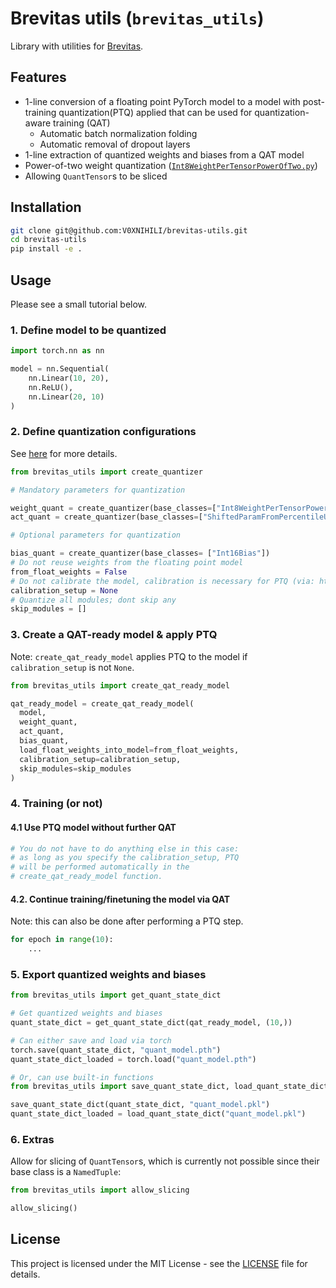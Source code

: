 # Brevitas utils (`brevitas_utils`)

Library with utilities for [Brevitas](https://github.com/Xilinx/brevitas/).

## Features

- 1-line conversion of a floating point PyTorch model to a model with post-training quantization(PTQ) applied that can be used for quantization-aware training (QAT)
  - Automatic batch normalization folding
  - Automatic removal of dropout layers
- 1-line extraction of quantized weights and biases from a QAT model
- Power-of-two weight quantization ([`Int8WeightPerTensorPowerOfTwo.py`](brevitas_utils/custom_quantizers/Int8WeightPerTensorPowerOfTwo.py))
- Allowing `QuantTensor`s to be sliced

## Installation

```bash
git clone git@github.com:V0XNIHILI/brevitas-utils.git
cd brevitas-utils
pip install -e .
```

## Usage

Please see a small tutorial below.

### 1. Define model to be quantized

```python
import torch.nn as nn

model = nn.Sequential(
    nn.Linear(10, 20),
    nn.ReLU(),
    nn.Linear(20, 10)
)
```

### 2. Define quantization configurations

See [here](https://xilinx.github.io/brevitas/tutorials/tvmcon2021.html#Inheriting-from-a-quantizer) for more details.

```python
from brevitas_utils import create_quantizer

# Mandatory parameters for quantization

weight_quant = create_quantizer(base_classes=["Int8WeightPerTensorPowerOfTwo"], kwargs={"bit_width": 4, "narrow_range": False})
act_quant = create_quantizer(base_classes=["ShiftedParamFromPercentileUintQuant"], kwargs={"bit_width": 4, "collect_stats_steps": 1500})

# Optional parameters for quantization

bias_quant = create_quantizer(base_classes= ["Int16Bias"])
# Do not reuse weights from the floating point model
from_float_weights = False
# Do not calibrate the model, calibration is necessary for PTQ (via: https://xilinx.github.io/brevitas/tutorials/tvmcon2021.html#Calibration-based-post-training-quantization)
calibration_setup = None
# Quantize all modules; dont skip any
skip_modules = []
```

### 3. Create a QAT-ready model & apply PTQ

Note: `create_qat_ready_model` applies PTQ to the model if `calibration_setup` is not `None`.

```python
from brevitas_utils import create_qat_ready_model

qat_ready_model = create_qat_ready_model(
  model,
  weight_quant,
  act_quant,
  bias_quant,
  load_float_weights_into_model=from_float_weights,
  calibration_setup=calibration_setup,
  skip_modules=skip_modules
)
```

### 4. Training (or not)

#### 4.1 Use PTQ model without further QAT

```python
# You do not have to do anything else in this case:
# as long as you specify the calibration_setup, PTQ
# will be performed automatically in the
# create_qat_ready_model function.
```

#### 4.2. Continue training/finetuning the model via QAT

Note: this can also be done after performing a PTQ step.

```python
for epoch in range(10):
    ...
```

### 5. Export quantized weights and biases

```python
from brevitas_utils import get_quant_state_dict

# Get quantized weights and biases
quant_state_dict = get_quant_state_dict(qat_ready_model, (10,))

# Can either save and load via torch
torch.save(quant_state_dict, "quant_model.pth")
quant_state_dict_loaded = torch.load("quant_model.pth")

# Or, can use built-in functions
from brevitas_utils import save_quant_state_dict, load_quant_state_dict

save_quant_state_dict(quant_state_dict, "quant_model.pkl")
quant_state_dict_loaded = load_quant_state_dict("quant_model.pkl")
```

### 6. Extras

Allow for slicing of `QuantTensor`s, which is currently not possible since their base class is a `NamedTuple`:

```python
from brevitas_utils import allow_slicing

allow_slicing()
```

## License

This project is licensed under the MIT License - see the [LICENSE](LICENSE) file for details.
